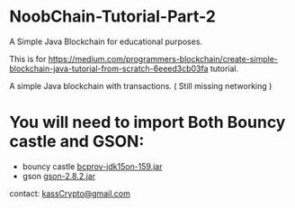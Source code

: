 # NoobChain-Tutorial-Part-2
A Simple Java Blockchain for educational purposes.

This is for https://medium.com/programmers-blockchain/create-simple-blockchain-java-tutorial-from-scratch-6eeed3cb03fa tutorial.

A simple Java blockchain with transactions. ( Still missing networking )

# You will need to import Both Bouncy castle and GSON:
- bouncy castle [bcprov-jdk15on-159.jar ](https://www.bouncycastle.org/download/bcprov-jdk15on-159.jar)
- gson [gson-2.8.2.jar](http://central.maven.org/maven2/com/google/code/gson/gson/2.8.2/gson-2.8.2.jar)

contact: kassCrypto@gmail.com
